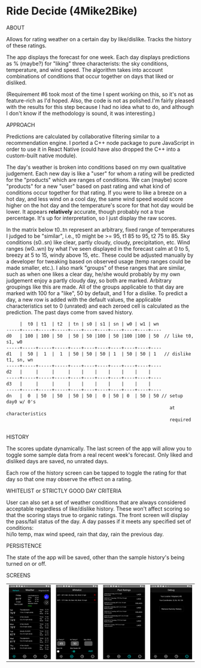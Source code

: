 
# Ride Decide (4Mike2Bike)

ABOUT

Allows for rating weather on a certain day by like/dislike. Tracks the history of these ratings.

The app displays the forecast for one week. Each day displays predictions as % (maybe?) for "liking" three characterists: 
the sky conditions, temperature, and wind speed. The algorithm takes into account combinations of
conditions that occur together on days that liked or disliked. 

(Requirement #6 took most of the time I spent working on this, so it's not as feature-rich as I'd hoped. Also, 
the code is not as polished.I'm fairly pleased with the results for this step because I had no idea what to do, and 
although I don't know if the methodology is sound, it was interesting.) 

APPROACH

Predictions are calculated by collaborative filtering similar to a recommendation engine. 
I ported a C++ node package to pure JavaScript in order to use it in React Native 
(could have also dropped the C++ into a custom-built native module).

The day's weather is broken into conditions based on my own qualitative judgement. 
Each new day is like a "user" for whom a rating will be predicted for the "products" which
are ranges of conditions. We can (maybe) score "products" for a new "user" based on past rating and
what kind of conditions occur together for that rating. If you were to like a breeze on a hot day,
and less wind on a cool day, the same wind speed would score higher on the hot day and the temperature's
score for that hot day would be lower. It appears <b>relatively</b> accurate, though probably not a true percentage.
It's up for interpretation, so I just display the raw scores. 

In the matrix below t0..tn represent an arbitrary, fixed 
range of temperatures I judged to be "similar", i.e., t0 might be >= 95, t1 85 to 95, t2 75 to 85.
Sky conditions (s0..sn) like clear, partly cloudy, cloudy, precipitation, etc. Wind ranges (w0..wn) by what I've
seen displayed in the forecast calm at 0 to 5, breezy at 5 to 15, windy above 15, etc. These 
could be adjusted manually by a developer for tweaking based on observed usage (temp ranges could be
made smaller, etc.). I also mark "groups" of these ranges that are similar, such as when one
likes a clear day, he/she would probably by my own judgement enjoy a partly cloudy day, so both are marked. 
Arbitrary groupings like this are made. All of the groups applicable to that day are marked with
100 for a "like", 50 by default, and 1 for a dislike. To predict a day, a new row is added with
the default values, the applicable characteristics set to 0 (unrated) and each zeroed cell is 
calculated as the prediction. The past days come from saved history.

```  
     |  t0 | t1  | t2  | tn | s0 | s1 | sn | w0 | w1 | wn
-----+-----+-----+-----+----+----+----+----+----+----+----
d0   | 100 | 100 | 50  | 50 | 50 |100 | 50 |100 |100 | 50  // like t0, s1, w0
-----+-----+-----+-----+----+----+----+----+----+----+----
d1   |  50 |  1  |  1  | 50 | 50 | 50 | 1  | 50 | 50 | 1   // dislike t1, sn, wn
-----+-----+-----+-----+----+----+----+----+----+----+----
d2   |     |     |     |    |    |    |    |    |    |   
-----+-----+-----+-----+----+----+----+----+----+----+----
d3   |     |     |     |    |    |    |    |    |    |
-----+-----+-----+-----+----+----+----+----+----+----+----
dn   |  0  | 50  | 50  | 50 | 50 |  0 | 50 | 0  | 50 | 50 // setup day0 w/ 0's
                                                             at characteristics 
                                                             required 
                                                           
```

HISTORY

The scores update dynamically. The last screen of the app will allow you to toggle some sample
data from a real recent week's forecast. Only liked and disliked days are saved, no unrated days. 

Each row of the history screen can be tapped to toggle the rating for that day so that one may
observe the effect on a rating. 

WHITELIST or STRICTLY GOOD DAY CRITERIA

User can also set a set of weather conditions that are always considered acceptable regardless
of like/dislike history. These won't affect scoring so that the scoring stays true to organic
ratings. The front screen will display the pass/fail status of the day. A day passes if it 
meets any specified set of conditions: <br/>
hi/lo temp, max wind speed, rain that day, rain the previous day.

PERSISTENCE

The state of the app will be saved, other than the sample history's being turned on or off.

SCREENS

|   |   |   |   |
|---|---|---|---|
|<img src="https://raw.githubusercontent.com/mitchellsullivan/ride-decide/master/readme/screen_home.png" width="200"/> | <img src="https://raw.githubusercontent.com/mitchellsullivan/ride-decide/master/readme/screen_whitelist.png" width="200"/> | <img src="https://raw.githubusercontent.com/mitchellsullivan/ride-decide/master/readme/screen_history.png" width="200"/> | <img src="https://raw.githubusercontent.com/mitchellsullivan/ride-decide/master/readme/screen_debug.png" width="200"/> |

